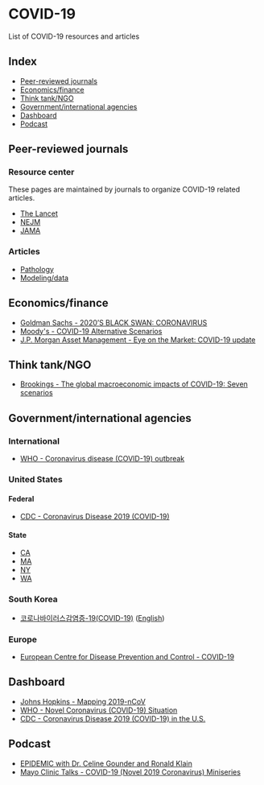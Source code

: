 # COVID-19
List of COVID-19 resources and articles

## Index
- [Peer-reviewed journals](#peer-reviewed-journals)  
- [Economics/finance](#economicsfinance)
- [Think tank/NGO](#think-tankngo)
- [Government/international agencies](##governmentinternational-agencies)  
- [Dashboard](#Dashboard)  
- [Podcast](#Podcast)  

## Peer-reviewed journals
### Resource center
These pages are maintained by journals to organize COVID-19 related articles.
- [The Lancet](https://www.thelancet.com/coronavirus)  
- [NEJM](https://www.nejm.org/coronavirus)  
- [JAMA](https://jamanetwork.com/journals/jama/pages/coronavirus-alert)

### Articles
- [Pathology](peer-reviewed-modeling-data.md)
- [Modeling/data](peer-reviewed-modeling-data.md)

## Economics/finance
- [Goldman Sachs - 2020’S BLACK SWAN: CORONAVIRUS](https://www.goldmansachs.com/insights/pages/top-of-mind/coronavirus/report.pdf)
- [Moody's - COVID-19 Alternative Scenarios](https://www.moodysanalytics.com/-/media/article/2020/global-convid19-scenario-narratives.pdf)
- [J.P. Morgan Asset Management - Eye on the Market: COVID-19 update](https://am.jpmorgan.com/us/institutional/library/eotm-covid19)

## Think tank/NGO
- [Brookings - The global macroeconomic impacts of COVID-19: Seven scenarios](https://www.brookings.edu/research/the-global-macroeconomic-impacts-of-covid-19-seven-scenarios/)

## Government/international agencies
### International
- [WHO - Coronavirus disease (COVID-19) outbreak](https://www.health.ny.gov/diseases/communicable/coronavirus/)
### United States
#### Federal
- [CDC - Coronavirus Disease 2019 (COVID-19)](https://www.cdc.gov/coronavirus/2019-ncov/index.html)
#### State
- [CA](https://www.cdph.ca.gov/Programs/CID/DCDC/Pages/Immunization/ncov2019.aspx)
- [MA](https://www.mass.gov/resource/information-on-the-outbreak-of-coronavirus-disease-2019-covid-19)
- [NY](https://www.health.ny.gov/diseases/communicable/coronavirus/)
- [WA](https://www.doh.wa.gov/Emergencies/Coronavirus)

### South Korea
- [코로나바이러스감염증-19(COVID-19)](http://ncov.mohw.go.kr/index_main.jsp) ([English](https://jamanetwork.com/journals/jama/fullarticle/2762130))

### Europe
- [European Centre for Disease Prevention and Control - COVID-19](https://www.ecdc.europa.eu/en/novel-coronavirus-china)

## Dashboard
- [Johns Hopkins - Mapping 2019-nCoV](https://systems.jhu.edu/research/public-health/ncov/)
- [WHO - Novel Coronavirus (COVID-19) Situation](https://experience.arcgis.com/experience/685d0ace521648f8a5beeeee1b9125cd)
- [CDC - Coronavirus Disease 2019 (COVID-19) in the U.S.](https://www.cdc.gov/coronavirus/2019-ncov/cases-in-us.html)

## Podcast
- [EPIDEMIC with Dr. Celine Gounder and Ronald Klain](https://podcasts.apple.com/us/podcast/epidemic-with-dr-...celine-gounder-and-ronald-klain/id1499394284)
- [Mayo Clinic Talks - COVID-19 (Novel 2019 Coronavirus) Miniseries](https://podcasts.apple.com/us/podcast/covid-19-novel-2019-coronavirus-miniseries-episode/id1183061010?i=1000464285942)
